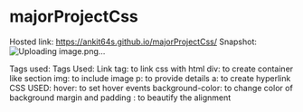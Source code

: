 # majorProjectCss
Hosted link:
https://ankit64s.github.io/majorProjectCss/
Snapshot:
![Uploading image.png…]()

Tags used: Tags Used: Link tag: to link css with html div: to create container like section img: to include image p: to provide details a: to create hyperlink CSS USED: hover: to set hover events background-color: to change color of background margin and padding : to beautify the alignment
